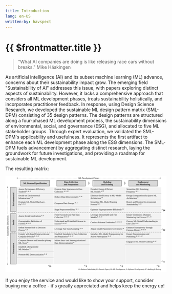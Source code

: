```yaml
---
title: Introduction
lang: en-US
written-by: havspect
---
```


<script setup>
import BuyMeACoffee from '../components/BuyMeACoffee.vue'
</script>

# {{ $frontmatter.title }}

> "What AI companies are doing is like releasing race cars without breaks."
> Mike Häakingen

As artificial intelligence (AI) and its subset machine learning (ML) advance, concerns about their sustainability impact grow. The emerging field "Sustainability of AI" addresses this issue, with papers exploring distinct aspects of sustainability. However, it lacks a comprehensive approach that considers all ML development phases, treats sustainability holistically, and incorporates practitioner feedback. In response, using Design Science Research, we developed the sustainable ML design pattern matrix (SML-DPM) consisting of 35 design patterns. The design patterns are structured along a four-phased ML development process, the sustainability dimensions of environmental, social, and governance (ESG), and allocated to five ML stakeholder groups. Through expert evaluation, we validated the SML-DPM's applicability and usefulness. It represents the first artifact to enhance each ML development phase along the ESG dimensions. The SML-DPM fuels advancement by aggregating distinct research, laying the groundwork for future investigations, and providing a roadmap for sustainable ML development.

The resulting matrix: 

![SML-DPM](./SML-DPM.svg)

If you enjoy the service and would like to show your support, consider buying me a coffee - it's greatly appreciated and helps keep the energy up!

<BuyMeACoffee />
